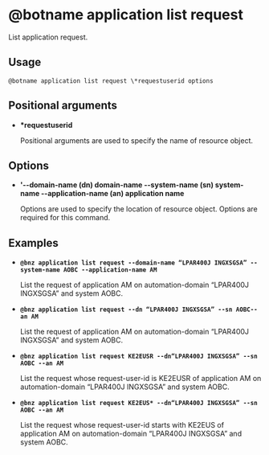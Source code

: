 # @botname application list request

List application request.

## Usage

`@botname application list request \*requestuserid options`

## Positional arguments

-   **\*requestuserid**

    Positional arguments are used to specify the name of resource object.


## Options

-   **'--domain-name \(dn\) domain-name --system-name \(sn\) system-name --application-name \(an\) application name**

    Options are used to specify the location of resource object. Options are required for this command.


## Examples

-   **`@bnz application list request --domain-name “LPAR400J INGXSGSA” --system-name AOBC --application-name AM`**

    List the request of application AM on automation-domain “LPAR400J INGXSGSA” and system AOBC.

-   **`@bnz application list request --dn “LPAR400J INGXSGSA” --sn AOBC--an AM`**

    List the request of application AM on automation-domain “LPAR400J INGXSGSA” and system AOBC.

-   **`@bnz application list request KE2EUSR --dn“LPAR400J INGXSGSA” --sn AOBC --an AM`**

    List the request whose request-user-id is KE2EUSR of application AM on automation-domain “LPAR400J INGXSGSA” and system AOBC.

-   **`@bnz application list request KE2EUS* --dn“LPAR400J INGXSGSA” --sn AOBC --an AM`**

    List the request whose request-user-id starts with KE2EUS of application AM on automation-domain “LPAR400J INGXSGSA” and system AOBC.



